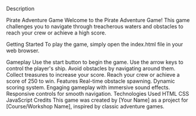 Description

Pirate Adventure Game
Welcome to the Pirate Adventure Game! This game challenges you to navigate through treacherous waters and obstacles to reach your crew or achieve a high score.

Getting Started
To play the game, simply open the index.html file in your web browser.

Gameplay
Use the start button to begin the game.
Use the arrow keys to control the player's ship.
Avoid obstacles by navigating around them.
Collect treasures to increase your score.
Reach your crew or achieve a score of 250 to win.
Features
Real-time obstacle spawning.
Dynamic scoring system.
Engaging gameplay with immersive sound effects.
Responsive controls for smooth navigation.
Technologies Used
HTML
CSS
JavaScript
Credits
This game was created by [Your Name] as a project for [Course/Workshop Name], inspired by classic adventure games.